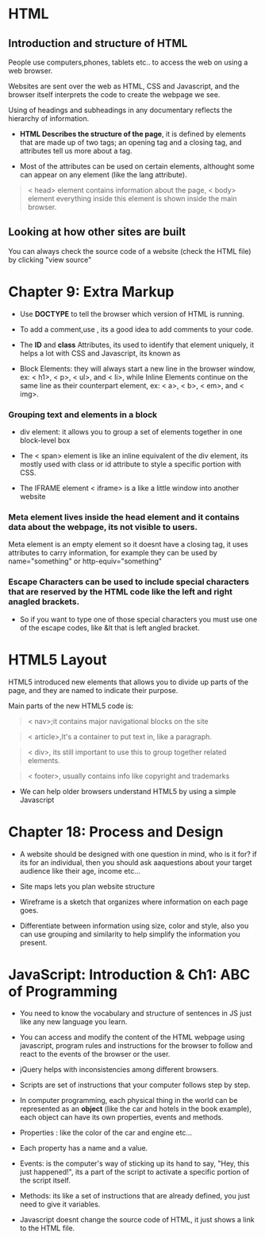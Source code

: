 # HTML

## Introduction and structure of HTML

People use computers,phones, tablets etc.. to access the web on using a web browser.

Websites are sent over the web as HTML, CSS and Javascript, and the browser itself interprets the code to create the webpage we see.

Using of headings and subheadings in any documentary reflects the hierarchy of information.

- **HTML Describes the structure of the page**, it is defined by elements that are made up of two tags; an opening tag and a closing tag, and attributes tell us more about a tag.

- Most of the attributes can be used on certain elements, althought some can appear on any element (like the lang attribute).

> < head> element contains information about the page, < body> element everything inside this element is shown inside the main browser.


## Looking at how other sites are built
You can always check the source code of a website (check the HTML file) by clicking "view source" 

# Chapter 9: Extra Markup

* Use **DOCTYPE** to tell the browser which version of HTML is running.

* To add a comment,use <!-- -->, its a good idea to add comments to your code.

* The **ID** and **class** Attributes, its used to identify that element uniquely, it helps a lot with CSS and Javascript, its known as 

* Block Elements: they will always start a new line in the browser window, ex: < h1>, < p>, < ul>, and < li>, while Inline Elements continue on the same line as their counterpart element, ex: < a>, < b>, < em>, and < img>.

### Grouping text and elements in a block
*  div element: it allows you to group a set of elements together in one block-level box

* The < span> element is like an inline equivalent of the div element, its mostly used with class or id attribute to style a specific portion with CSS.

* The IFRAME element < iframe> is a like a little window into another website

### Meta element lives inside the head element and it contains data about the webpage, its not visible to users.

Meta element is an empty element so it doesnt have a closing tag, it uses attributes to carry information, for example they can be used by name="something" or http-equiv="something"


### Escape Characters can be used to include special characters that are reserved by the HTML code like the left and right anagled brackets.

* So if you want to type one of those special characters you must use one of the escape codes, like &lt that is left angled bracket.

# HTML5 Layout

HTML5 introduced new elements that allows you to divide up parts of the page, and they are named to indicate their purpose.

Main parts of the new HTML5 code is: 

> < nav>;it contains major navigational blocks on the site

> < article>,It's a container to put text in, like a paragraph.

> < div>, its still important to use this to group together related elements.

> < footer>, usually contains info like copyright and trademarks

* We can help older browsers understand HTML5 by using a simple Javascript

# Chapter 18: Process and Design

* A website should be designed with one question in mind, who is it for? if its for an individual, then you should ask aaquestions about your target audience like their age, income etc...

* Site maps lets you plan website structure

* Wireframe is a sketch that organizes where information on each page goes.

* Differentiate between information using size, color and style, also you can use grouping and similarity to help simplify the information you present.

# JavaScript: Introduction & Ch1: ABC of Programming

* You need to know the vocabulary and structure of sentences in JS just like any new language you learn.

* You can access and modify the content of the HTML webpage using javascript, program rules and instructions for the browser to follow and react to the events of the browser or the user.

* jQuery helps with inconsistencies among different browsers.

* Scripts are set of instructions that your computer follows step by step.

* In computer programming, each physical thing in the world can be represented as an **object** (like the car and hotels in the book example), each object can have its own properties, events and methods.

* Properties : like the color of the car and engine etc...

* Each property has a name and a value.

* Events: is the computer's way of sticking up its hand to say, "Hey, this just happened!", its a part of the script to activate a specific portion of the script itself.

* Methods: its like a set of instructions that are already defined, you just need to give it variables.

* Javascript doesnt change the source code of HTML, it just shows a link to the HTML file.